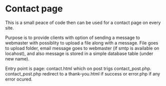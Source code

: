 # Contact page #
  
This is a small peace of code then can be used for a contact page on every site.

Purpose is to provide clients with option of sending a message to webmaster 
with possiblity to upload a file along with a message. File goes to upload folder, 
email message goes to webmaster (if smtp is available on locahost), 
and also message is stored in a simple database table (under new name).

Entry point is page: contact.html which on post trigs contact_post.php.
contact_post.php redirect to a thank-you.html if success or error.php if any error ocured.